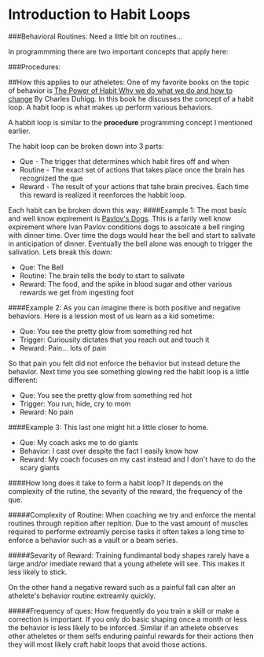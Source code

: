 # Introduction to Habit Loops



###Behavioral Routines:
Need a little bit on routines...




In programmming there are two important concepts that apply here:

###Procedures:


<!--###Loops:
Loops are basically when you run a procedure more than once.

You have probablly heard of a concept called an infinit loop. When you computer freezes up and seems to just display the same thing over and over without responding to your click and keystrokes this is most likely an infinite loop. Anoying right? 

Something in the code is not triggering to tell the loop to stop running the procedure. -->

##How this applies to our atheletes:
One of my favorite books on the topic of behavior is [The Power of Habit
Why we do what we do and how to change]()
By Charles Duhigg. In this book he discusses the concept of a habit loop. A habit loop is what makes up perform various behaviors. 





A habbit loop is similar to the **procedure** programming concept I mentioned earlier. 

The habit loop can be broken down into 3 parts:

* Que - The trigger that determines which habit fires off and when
* Routine - The exact set of actions that takes place once the brain has recognized the que
* Reward - The result of your actions that tahe brain precives. Each time this reward is realized it reenforces the habbit loop.
 
Each habit can be broken down this way:
####Example 1:
The most basic and well know expirement is [Pavlov's Dogs](http://www.simplypsychology.org/pavlov.html). This is a farily well know expirement where Ivan Pavlov conditions dogs to assoicate a bell ringing with dinner time. Over time the dogs would hear the bell and start to salivate in anticipation of dinner. Eventually the bell alone was enough to trigger the salivation. Lets break this down:

* Que: The Bell
* Routine: The brain tells the body to start to salivate
* Reward: The food, and the spike in blood sugar and other various rewards we get from ingesting foot

####Example 2:
As you can imagine there is both positive and negative behaviors. Here is a lession most of us learn as a kid sometime:

* Que: You see the pretty glow from something red hot
* Trigger: Curiousity dictates that you reach out and touch it
* Reward: Pain... lots of pain

So that pain you felt did not enforce the behavior but instead deture the behavior. Next time you see something glowing red the habit loop is a little different:

* Que: You see the pretty glow from something red hot
* Trigger: You run, hide, cry to mom
* Reward: No pain

####Example 3:
This last one might hit a little closer to home.

* Que:  My coach asks me to do giants
* Behavior: I cast over despite the fact I easily know how
* Reward: My coach focuses on my cast instead and I don't have to do the scary giants

####How long does it take to form a habit loop?
It depends on the complexity of the rutine, the sevarity of the reward, the frequency of the que. 

#####Complexity of Routine:
When coaching we try and enforce the mental routines through repition after repition. Due to the vast amount of muscles required to performe extreamly percise tasks it often takes a long time to enforce a behavior such as a vault or a beam series.

#####Sevarity of Reward:
Training fundimantal body shapes rarely have a large and/or imediate reward that a young athelete will see. This makes it less likely to stick. 

On the other hand a negative reward such as a painful fall can alter an athelete's behavior routine extreamly quickly.

#####Frequency of ques:
How frequently do you train a skill or make a correction is important. If you only do basic shaping once a month or less the behavior is less likely to be inforced. Similar if an athelete observes other atheletes or them selfs enduring painful rewards for their actions then they will most likely craft habit loops that avoid those actions.

